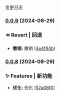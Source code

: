 变更日志
### [0.0.9](https://github.com/changweihua/yuppie-ui/compare/v9.9.9...v0.0.9) (2024-08-29)


### ⏪ Revert | 回退

* **撤销:** 撤销 ([4e4f84b](https://github.com/changweihua/yuppie-ui/commit/4e4f84b63f077b7362e34bd840c36abc74bac3e6))

### [0.0.8](https://github.com/changweihua/yuppie-ui/compare/v0.0.7...v0.0.8) (2024-08-29)


### ✨ Features | 新功能

* **优化:** 优化 ([52a06f0](https://github.com/changweihua/yuppie-ui/commit/52a06f0516bca6cdf87cff0e181d86222a23e143))
